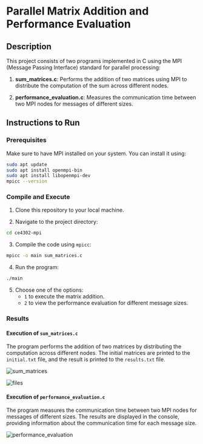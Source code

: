# Parallel Matrix Addition and Performance Evaluation

## Description

This project consists of two programs implemented in C using the MPI (Message Passing Interface) standard for parallel processing:

1. **sum_matrices.c**: Performs the addition of two matrices using MPI to distribute the computation of the sum across different nodes.

2. **performance_evaluation.c**: Measures the communication time between two MPI nodes for messages of different sizes.

## Instructions to Run

### Prerequisites

Make sure to have MPI installed on your system. You can install it using:

```bash
sudo apt update
sudo apt install openmpi-bin
sudo apt install libopenmpi-dev
mpicc --version
```

### Compile and Execute

1. Clone this repository to your local machine.

2. Navigate to the project directory:

```bash
cd ce4302-mpi
```

3. Compile the code using `mpicc`:

```bash
mpicc -o main sum_matrices.c
```

4. Run the program:

```bash
./main
```

5. Choose one of the options:
   - `1` to execute the matrix addition.
   - `2` to view the performance evaluation for different message sizes.

### Results

#### Execution of `sum_matrices.c`

The program performs the addition of two matrices by distributing the computation across different nodes. The initial matrices are printed to the `initial.txt` file, and the result is printed to the `results.txt` file.

![sum_matrices](https://github.com/angelortizv/ce4302-mpi/assets/18412939/50029337-4157-40cb-a279-eedb4d594711)

![files](https://github.com/angelortizv/ce4302-mpi/assets/18412939/e769f9db-81f5-49fb-9a33-01eecef7efa0)

#### Execution of `performance_evaluation.c`

The program measures the communication time between two MPI nodes for messages of different sizes. The results are displayed in the console, providing information about the communication time for each message size.

![performance_evaluation](https://github.com/angelortizv/ce4302-mpi/assets/18412939/7b7feb9a-9e9f-4c0f-87ee-1edbbcb9ba16)
